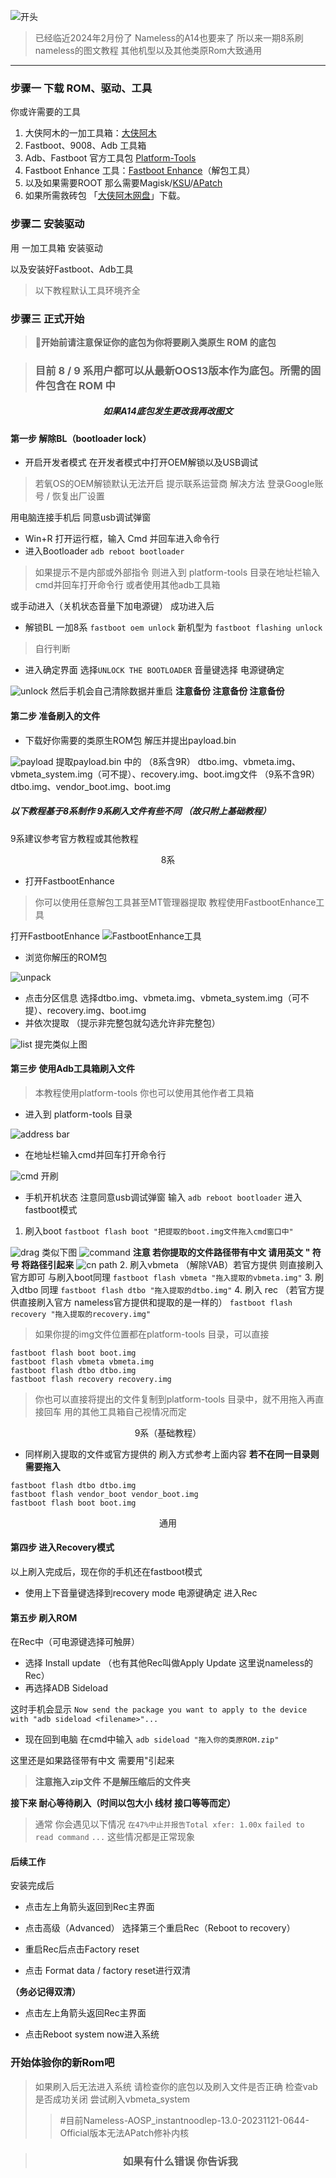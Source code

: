 ![开头](https://raw.githubusercontent.com/stupidblank/Markdown-Photos/main/oneplus%20rom/illust_68201490_20240129_063008.png)

>已经临近2024年2月份了 Nameless的A14也要来了 所以来一期8系刷nameless的图文教程 其他机型以及其他类原Rom大致通用

---

### **步骤一 下载 ROM、驱动、工具**
你或许需要的工具
1. 大侠阿木的一加工具箱：[大侠阿木](https://optool.daxiaamu.com/optool/)
2. Fastboot、9008、Adb 工具箱
3. Adb、Fastboot 官方工具包 [Platform-Tools](https://wwp.lanzouj.com/iPsDf1mo644h "个人蓝奏盘")
4. Fastboot Enhance 工具：[Fastboot Enhance](https://wwp.lanzouj.com/iBfaX1mo0yah "个人蓝奏盘")（解包工具）
5. 以及如果需要ROOT 那么需要Magisk/[KSU](https://wwgm.lanzouj.com/b04r0zs7c "手机版将浏览器UA改为电脑可下载")/[APatch](https://wwgm.lanzouj.com/b04r0zs8d "手机版将浏览器UA改为电脑可下载")
6. 如果所需救砖包
「[大侠阿木网盘](https://yun.daxiaamu.com/OnePlus_Roms_2/%E4%B8%80%E5%8A%A08%20Pro/)」下载。 
### **步骤二 安装驱动**
用 一加工具箱 安装驱动

以及安装好Fastboot、Adb工具 
>以下教程默认工具环境齐全

### **步骤三 正式开始**
>📌**开始前请注意保证你的底包为你将要刷入类原生 ROM 的底包**

>### 目前 8 / 9 系用户都可以从最新OOS13版本作为底包。所需的固件包含在 ROM 中
##### <center>如果A14底包发生更改我再改图文</center>

#### 第一步 解除BL（bootloader lock）
- 开启开发者模式 在开发者模式中打开OEM解锁以及USB调试
>若氧OS的OEM解锁默认无法开启 提示联系运营商
解决方法 登录Google账号 / 恢复出厂设置

用电脑连接手机后 同意usb调试弹窗
- Win+R 打开运行框，输入 Cmd 并回车进入命令行
- 进入Bootloader
`adb reboot bootloader`
>如果提示不是内部或外部指令
则进入到 platform-tools 目录在地址栏输入cmd并回车打开命令行
或者使用其他adb工具箱

或手动进入（关机状态音量下加电源键）
成功进入后
- 解锁BL
一加8系 
`fastboot oem unlock`
新机型为
`fastboot flashing unlock`
>自行判断

- 进入确定界面
选择`UNLOCK THE BOOTLOADER`
音量键选择 电源键确定

![unlock](https://raw.githubusercontent.com/stupidblank/Markdown-Photos/main/oneplus%20rom/unlock.jpeg)
然后手机会自己清除数据并重启
**注意备份 注意备份 注意备份**

#### 第二步 准备刷入的文件
- 下载好你需要的类原生ROM包
解压并提出payload.bin

![payload](https://raw.githubusercontent.com/stupidblank/Markdown-Photos/main/oneplus%20rom/payload.bin.png)
提取payload.bin 中的
（8系含9R） dtbo.img、vbmeta.img、vbmeta_system.img（可不提）、recovery.img、boot.img文件
（9系不含9R） dtbo.img、vendor_boot.img、boot.img
##### 以下教程基于8系制作 9系刷入文件有些不同 （故只附上基础教程）
9系建议参考官方教程或其他教程

<center>8系</center>

- 打开FastbootEnhance
>你可以使用任意解包工具甚至MT管理器提取 教程使用FastbootEnhance工具

打开FastbootEnhance
![FastbootEnhance工具](https://raw.githubusercontent.com/stupidblank/Markdown-Photos/main/oneplus%20rom/Unpack.png)
- 浏览你解压的ROM包

![unpack](https://raw.githubusercontent.com/stupidblank/Markdown-Photos/main/oneplus%20rom/Unpack.png)
- 点击分区信息
选择dtbo.img、vbmeta.img、vbmeta_system.img（可不提）、recovery.img、boot.img
- 并依次提取 （提示非完整包就勾选允许非完整包）

![list](https://raw.githubusercontent.com/stupidblank/Markdown-Photos/main/oneplus%20rom/list.png)
提完类似上图

#### 第三步 使用Adb工具箱刷入文件
>本教程使用platform-tools 你也可以使用其他作者工具箱

- 进入到 platform-tools 目录

![address bar](https://raw.githubusercontent.com/stupidblank/Markdown-Photos/main/oneplus%20rom/Address%20bar.png)
- 在地址栏输入cmd并回车打开命令行

![cmd](https://raw.githubusercontent.com/stupidblank/Markdown-Photos/main/oneplus%20rom/cmd.png)
开刷

- 手机开机状态 注意同意usb调试弹窗
输入
`adb reboot bootloader`
进入fastboot模式

1. 刷入boot
`fastboot flash boot "把提取的boot.img文件拖入cmd窗口中"`

![drag](https://raw.githubusercontent.com/stupidblank/Markdown-Photos/main/oneplus%20rom/drag.png)
类似下图
![command](https://raw.githubusercontent.com/stupidblank/Markdown-Photos/main/oneplus%20rom/Command.png)
**注意 若你提取的文件路径带有中文 请用英文 " 符号 将路径引起来**
![cn path](https://raw.githubusercontent.com/stupidblank/Markdown-Photos/main/oneplus%20rom/Chinese%20path.png)
2. 刷入vbmeta （解除VAB）若官方提供 则直接刷入官方即可
与刷入boot同理 
`fastboot flash vbmeta "拖入提取的vbmeta.img"`
3. 刷入dtbo
同理
`fastboot flash dtbo "拖入提取的dtbo.img"`
4. 刷入 rec （若官方提供直接刷入官方 nameless官方提供和提取的是一样的）
`fastboot flash recovery "拖入提取的recovery.img"`

>如果你提的img文件位置都在platform-tools 目录，可以直接
```
fastboot flash boot boot.img
fastboot flash vbmeta vbmeta.img
fastboot flash dtbo dtbo.img
fastboot flash recovery recovery.img
```

>你也可以直接将提出的文件复制到platform-tools 目录中，就不用拖入再直接回车
用的其他工具箱自己视情况而定

<center>9系（基础教程）</center>

- 同样刷入提取的文件或官方提供的 刷入方式参考上面内容 **若不在同一目录则需要拖入**
```
fastboot flash dtbo dtbo.img
fastboot flash vendor_boot vendor_boot.img
fastboot flash boot boot.img
```

<center>通用</center>

#### 第四步 进入Recovery模式

以上刷入完成后，现在你的手机还在fastboot模式
- 使用上下音量键选择到recovery mode
电源键确定 进入Rec

#### 第五步 刷入ROM

在Rec中（可电源键选择可触屏）
- 选择 Install update （也有其他Rec叫做Apply Update 这里说nameless的Rec）
- 再选择ADB Sideload

这时手机会显示
`Now send the package you want to apply
to the device with "adb sideload <filename>"...`

- 现在回到电脑 在cmd中输入
`adb sideload "拖入你的类原ROM.zip"`

这里还是如果路径带有中文 需要用"引起来 
>**注意拖入zip文件 不是解压缩后的文件夹**

**接下来 耐心等待刷入（时间以包大小 线材 接口等等而定）**

>通常 你会遇见以下情况
`在47%中止并报告Total xfer: 1.00x`
`failed to read command`
`...`
这些情况都是正常现象

#### 后续工作
安装完成后
- 点击左上角箭头返回到Rec主界面

- 点击高级（Advanced） 选择第三个重启Rec（Reboot to recovery）

- 重启Rec后点击Factory reset 

- 点击 Format data / factory reset进行双清

**（务必记得双清）**
- 点击左上角箭头返回Rec主界面

- 点击Reboot system now进入系统

### 开始体验你的新Rom吧

>如果刷入后无法进入系统 请检查你的底包以及刷入文件是否正确 检查vab是否成功关闭
尝试刷入vbmeta_system
>>#目前Nameless-AOSP_instantnoodlep-13.0-20231121-0644-Official版本无法APatch修补内核

>### <center>如果有什么错误 你告诉我</center>